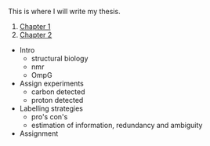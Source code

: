 
This is where I will write my thesis.

1. [Chapter 1](/chapters/chapter1/chapter1.md)
2. [Chapter 2](/chapters/chapter2/chapter2.md)


* Intro
    * structural biology
    * nmr
    * OmpG
* Assign experiments
    * carbon detected
    * proton detected
* Labelling strategies
    * pro's con's
    * estimation of information, redundancy and ambiguity
* Assignment

